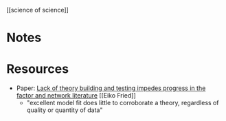 [[science of science]]

# Notes

# Resources
- Paper: [Lack of theory building and testing impedes progress in the factor and network literature](https://psyarxiv.com/zg84s) [[Eiko Fried]]
	- "excellent model fit does little to corroborate a theory, regardless of quality or quantity of data"